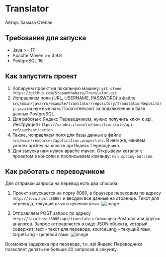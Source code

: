 # Translator

Автор: Хамаза Степан

## Требования для запуска
* Java >= 17
* Apache Maven >= 3.9.8
* PostgreSQL 16

## Как запустить проект

1. Копируем проект на локальную машину: `git clone https://github.com/StepanKhamaza/Translator.git`
2. Исправляем поля (URL, USERNAME, PASSWORD) в файле `src/main/java/ru/example/translator/repository/TranslationRepository.java` на нужные нам. Поля отвечают за подключение к базе данных PostgreSQL.
3. Для работы с Яндекс Переводчиком, нужно получить ключ к api. Инструкция `https://yandex.cloud/ru/docs/translate/api-ref/authentication`.
4. Также, исправляем поля для базы данных в файле `src/main/resources/application.properties`. В нем же, меняем yandex.api.key на ключ к api Яндекс Переводчика.
5. Для запуска нам нужен apache maven. Открываем каталог с проектом в консоли и прописываем команду: `mvn spring-bot:run`.

## Как работать с переводчиком

Для отправки запроса на перевод есть два способа:
1. Проект запускается на порту 8080, в браузере переходим по адресу `http://localhost:8080/` и вводим все данные на странице. Текст для перевода, текущий язык и целевой язык.
   ![image](https://github.com/user-attachments/assets/cca81b01-faca-4622-9101-f47a7489fb17)

2. Отправляем POST запрос по адресу `http://localhost:8080/api/translate` c помощью Postman или других аналогов. Запрос отправляется в виде JSON объекта, который содержит: text - текст для перевода, sourceLang - текущий язык, targetLang - целевой язык.
   ![image](https://github.com/user-attachments/assets/a816a264-3aa5-4d0d-ad54-80a9be175e5c)

Возможна задержка при переводе, т.к. api Яндекс Переводчика позволяет делать не больше 20 запросов в секунду.
